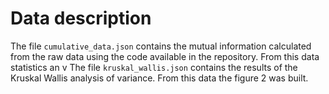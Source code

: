 # Data description
The file `cumulative_data.json` contains the mutual information calculated from the raw data using the code available in the repository. From this data statistics an v
The file `kruskal_wallis.json` contains the results of the Kruskal Wallis analysis of variance. From this data the figure 2 was built.
